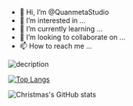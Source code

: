 - 👋 Hi, I’m @QuanmetaStudio
- 👀 I’m interested in ...
- 🌱 I’m currently learning ...
- 💞️ I’m looking to collaborate on ...
- 📫 How to reach me ...

![decription](https://img.shields.io/badge/tools-pycharm-green)

[![Top Langs](https://github-readme-stats.vercel.app/api/top-langs/?username=QuanmetaStudio&layout=compact)](https://github.com/QuanmetaStudio/github-readme-stats) 

![Christmas's GitHub stats](https://github-readme-stats.vercel.app/api?username=QuanmetaStudio&show_icons=true&theme=tokyonight)

